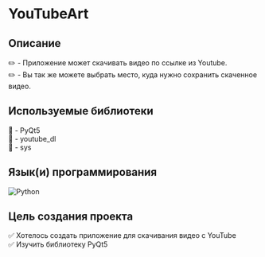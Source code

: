# YouTubeArt  

## Описание  

:pencil2: -  Приложение может скачивать видео по ссылке из Youtube.  
:pencil2: -  Вы так же можете выбрать место, куда нужно сохранить скаченное видео.  

## Используемые библиотеки  

:pushpin: - PyQt5    
:pushpin: -  youtube_dl   
:pushpin: -  sys

## Язык(и) программирования

![Python](https://img.shields.io/badge/python-000000?style=for-the-badge&logo=python&logoColor=FFD644)  

## Цель создания проекта  

:white_check_mark: Хотелось создать приложение для скачивания видео с YouTube  
:white_check_mark: Изучить библиотеку PyQt5



